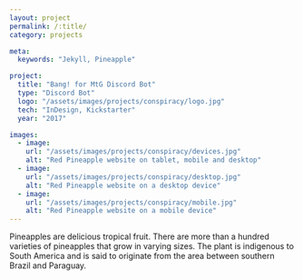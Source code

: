 ```yaml
---
layout: project
permalink: /:title/
category: projects

meta:
  keywords: "Jekyll, Pineapple"

project:
  title: "Bang! for MtG Discord Bot"
  type: "Discord Bot"
  logo: "/assets/images/projects/conspiracy/logo.jpg"
  tech: "InDesign, Kickstarter"
  year: "2017"

images:
  - image:
    url: "/assets/images/projects/conspiracy/devices.jpg"
    alt: "Red Pineapple website on tablet, mobile and desktop"
  - image:
    url: "/assets/images/projects/conspiracy/desktop.jpg"
    alt: "Red Pineapple website on a desktop device"
  - image:
    url: "/assets/images/projects/conspiracy/mobile.jpg"
    alt: "Red Pineapple website on a mobile device"
---
```

<p>Pineapples are delicious tropical fruit. There are more than a hundred varieties of pineapples that grow in varying sizes. The plant is indigenous to South America and is said to originate from the area between southern Brazil and Paraguay.</p>